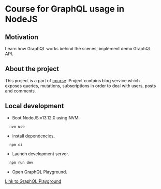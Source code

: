 # Course for GraphQL usage in NodeJS

## Motivation

Learn how GraphQL works behind the scenes, implement demo GraphQL API.

## About the project

This project is a part of
[course](https://www.udemy.com/course/graphql-bootcamp/). Project contains blog
service which exposes queries, mutations, subscriptions in order to deal with
users, posts and comments.

## Local development

- Boot NodeJS v13.12.0 using NVM.

```bash
  nvm use
```

- Install dependencies.

```bash
  npm ci
```

- Launch development server.

```bash
  npm run dev
```

- Open GraphQL Playground.

[Link to GraphQL Playground](http://localhost:4000/)
